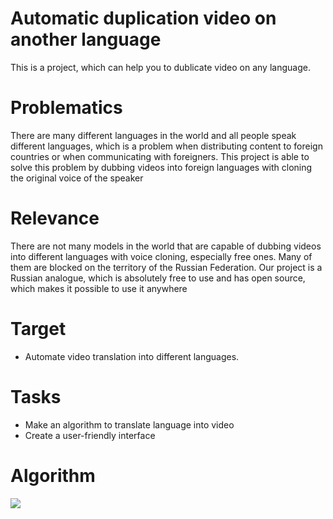 # Automatic duplication video on another language

This is a project, which can help you to dublicate video on any language.

# Problematics

There are many different languages ​​in the world and all people speak different languages, which is a problem when distributing content to foreign countries or when communicating with foreigners. This project is able to solve this problem by dubbing videos into foreign languages ​​with cloning the original voice of the speaker

# Relevance

There are not many models in the world that are capable of dubbing videos into different languages ​​with voice cloning, especially free ones. Many of them are blocked on the territory of the Russian Federation. Our project is a Russian analogue, which is absolutely free to use and has open source, which makes it possible to use it anywhere

# Target

- Automate video translation into different languages.

# Tasks

- Make an algorithm to translate language into video
- Create a user-friendly interface

# Algorithm

![](https://i.imgur.com/RbkfcuZ.png)
